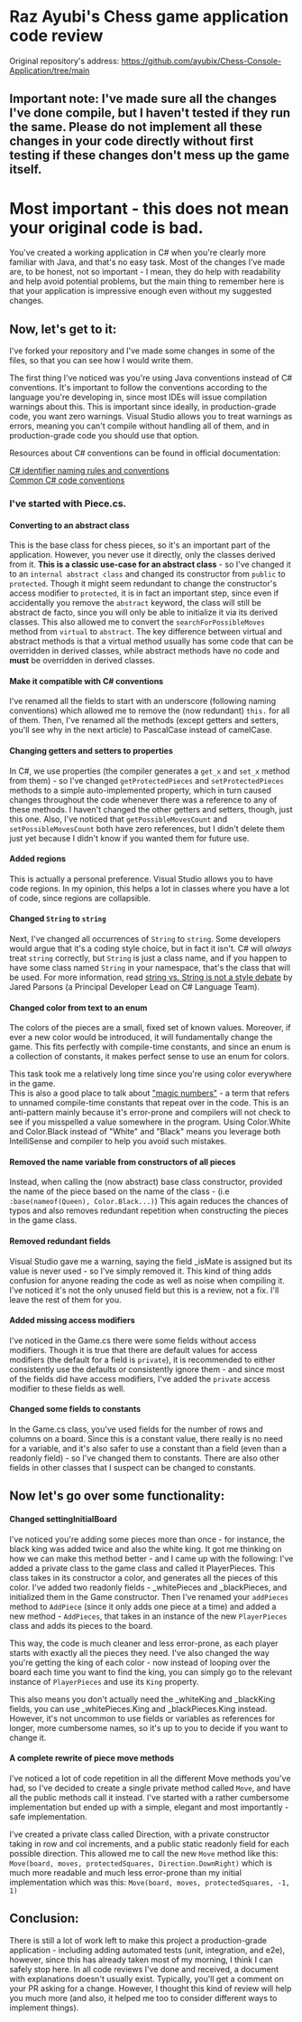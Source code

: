 # Raz Ayubi's Chess game application code review

Original repository's address: https://github.com/ayubix/Chess-Console-Application/tree/main

## Important note: I've made sure all the changes I've done compile, but I haven't tested if they run the same. Please do not implement all these changes in your code directly without first testing if these changes don't mess up the game itself.

# Most important - this does not mean your original code is bad. 
You've created a working application in C# when you're clearly more familiar with Java, and that's no easy task.
Most of the changes I've made are, to be honest, not so important - I mean, they do help with readability and help avoid potential problems,
but the main thing to remember here is that your application is impressive enough even without my suggested changes.

## Now, let's get to it:

I've forked your repository and I've made some changes in some of the files, so that you can see how I would write them.

The first thing I've noticed was you're using Java conventions instead of C# conventions. 
It's important to follow the conventions according to the language you're developing in, 
since most IDEs will issue compilation warnings about this.
This is important since ideally, in production-grade code, you want zero warnings.
Visual Studio allows you to treat warnings as errors, meaning you can't compile without handling all of them, 
and in production-grade code you should use that option.

Resources about C# conventions can be found in official documentation:

[C# identifier naming rules and conventions](https://learn.microsoft.com/en-us/dotnet/csharp/fundamentals/coding-style/identifier-names)  
[Common C# code conventions](https://learn.microsoft.com/en-us/dotnet/csharp/fundamentals/coding-style/coding-conventions)

### I've started with Piece.cs.

#### Converting to an abstract class
This is the base class for chess pieces, so it's an important part of the application.
However, you never use it directly, only the classes derived from it. 
**This is a classic use-case for an abstract class** - so I've changed it to an `internal abstract class` and changed its constructor from `public` to `protected`.
Though it might seem redundant to change the constructor's access modifier to `protected`, it is in fact an important step, 
since even if accidentally you remove the `abstract` keyword, the class will still be abstract de facto, since you will only be able to initialize it via its derived classes.
This also allowed me to convert the `searchForPossibleMoves` method from `virtual` to `abstract`. 
The key difference between virtual and abstract methods is that a virtual method usually has some code that can be overridden in derived classes,
while abstract methods have no code and **must** be overridden in derived classes. 

#### Make it compatible with C# conventions
I've renamed all the fields to start with an underscore (following naming conventions) which allowed me to remove the (now redundant) `this.` for all of them.
Then, I've renamed all the methods (except getters and setters, you'll see why in the next article) to PascalCase instead of camelCase. 

#### Changing getters and setters to properties
In C#, we use properties (the compiler generates a `get_x` and `set_x` method from them) - 
so I've changed `getProtectedPieces` and `setProtectedPieces` methods to a simple auto-implemented property, which in turn caused changes throughout the code whenever there was a reference to any of these methods.
I haven't changed the other getters and setters, though, just this one. 
Also, I've noticed that `getPossibleMovesCount` and `setPossibleMovesCount` both have zero references, but I didn't delete them just yet because I didn't know if you wanted them for future use. 

#### Added regions
This is actually a personal preference. Visual Studio allows you to have code regions. In my opinion, this helps a lot in classes where you have a lot of code,
since regions are collapsible.  

#### Changed `String` to `string`
Next, I've changed all occurrences of `String` to `string`. Some developers would argue that it's a coding style choice, but in fact it isn't. 
C# will *always* treat `string` correctly, but `String` is just a class name, and if you happen to have some class named `String` in your namespace, that's the class that will be used.
For more information, read [string vs. String is not a style debate](https://blog.paranoidcoding.org/2019/04/08/string-vs-String-is-not-about-style.html) by Jared Parsons (a Principal Developer Lead on C# Language Team).

#### Changed color from text to an enum
The colors of the pieces are a small, fixed set of known values. 
Moreover, if ever a new color would be introduced, it will fundamentally change the game.
This fits perfectly with compile-time constants, and since an enum is a collection of constants, it makes perfect sense to use an enum for colors.

This task took me a relatively long time since you're using color everywhere in the game.  
This is also a good place to talk about ["magic numbers"](https://en.wikipedia.org/wiki/Magic_number_(programming)) - a term that refers to unnamed compile-time constants that repeat over in the code. 
This is an anti-pattern mainly because it's error-prone and compilers will not check to see if you misspelled a value somewhere in the program.
Using Color.White and Color.Black instead of "White" and "Black" means you leverage both IntelliSense and compiler to help you avoid such mistakes.

#### Removed the name variable from constructors of all pieces
Instead, when calling the (now abstract) base class constructor, provided the name of the piece based on the name of the class - (i.e  `:base(nameof(Queen), Color.Black...)`)
This again reduces the chances of typos and also removes redundant repetition when constructing the pieces in the game class.

#### Removed redundant fields
Visual Studio gave me a warning, saying the field _isMate is assigned but its value is never used - so I've simply removed it.
This kind of thing adds confusion for anyone reading the code as well as noise when compiling it. 
I've noticed it's not the only unused field but this is a review, not a fix. I'll leave the rest of them for you.

#### Added missing access modifiers 
I've noticed in the Game.cs there were some fields without access modifiers.
Though it is true that there are default values for access modifiers (the default for a field is `private`),
it is recommended to either consistently use the defaults or consistently ignore them - 
and since most of the fields did have access modifiers, I've added the `private` access modifier to these fields as well.

#### Changed some fields to constants
In the Game.cs class, you've used fields for the number of rows and columns on a board. 
Since this is a constant value, there really is no need for a variable,
and it's also safer to use a constant than a field (even than a readonly field) - so I've changed them to constants.
There are also other fields in other classes that I suspect can be changed to constants.

## Now let's go over some functionality:

#### Changed settingInitialBoard
I've noticed you're adding some pieces more than once - for instance, the black king was added twice and also the white king.
It got me thinking on how we can make this method better - and I came up with the following:
I've added a private class to the game class and called it PlayerPieces. This class takes in its constructor a color, 
and generates all the pieces of this color. 
I've added two readonly fields - _whitePieces and _blackPieces, and initialized them in the Game constructor.
Then I've renamed your `addPieces` method to `AddPiece` (since it only adds one piece at a time)
and added a new method - `AddPieces`, that takes in an instance of the new `PlayerPieces` class and adds its pieces to the board.

This way, the code is much cleaner and less error-prone, as each player starts with exactly all the pieces they need.
I've also changed the way you're getting the king of each color - now instead of looping over the board each time you want to find the king,
you can simply go to the relevant instance of `PlayerPieces` and use its `King` property.

This also means you don't actually need the _whiteKing and _blackKing fields, you can use _whitePieces.King and _blackPieces.King instead.
However, it's not uncommon to use fields or variables as references for longer, more cumbersome names, so it's up to you to decide if you want to change it.

#### A complete rewrite of piece move methods
I've noticed a lot of code repetition in all the different Move methods you've had,
so I've decided to create a single private method called `Move`, and have all the public methods call it instead.
I've started with a rather cumbersome implementation but ended up with a simple, elegant and most importantly - safe implementation.

I've created a private class called Direction, with a private constructor taking in row and col increments,
and a public static readonly field for each possible direction.
This allowed me to call the new `Move` method like this: `Move(board, moves, protectedSquares, Direction.DownRight)`
which is much more readable and much less error-prone than my initial implementation which was this: `Move(board, moves, protectedSquares, -1, 1)`


## Conclusion:
There is still a lot of work left to make this project a production-grade application - including adding automated tests (unit, integration, and e2e), 
however, since this has already taken most of my morning, I think I can safely stop here.
In all code reviews I've done and received, a document with explanations doesn't usually exist. 
Typically, you'll get a comment on your PR asking for a change.
However, I thought this kind of review will help you much more (and also, it helped me too to consider different ways to implement things).

